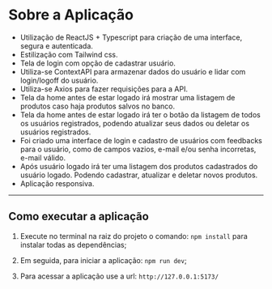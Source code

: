 # Sobre a Aplicação

- Utilização de ReactJS + Typescript para criação de uma interface, segura e autenticada.
- Estilização com Tailwind css.
- Tela de login com opção de cadastrar usuário.
- Utiliza-se ContextAPI para armazenar dados do usuário e lidar com login/logoff do usuário.
- Utiliza-se Axios para fazer requisições para a API.
- Tela da home antes de estar logado irá mostrar uma listagem de produtos caso haja produtos salvos no banco.
- Tela da home antes de estar logado irá ter o botão da listagem de todos os usuários registrados, podendo
atualizar seus dados ou deletar os usuários registrados.
- Foi criado uma interface de login e cadastro de usuários com feedbacks para o usuário, como de campos vazios, e-mail e/ou senha incorretas, e-mail válido.
- Após usuário logado irá ter uma listagem dos produtos cadastrados do usuário logado. Podendo cadastrar, atualizar e deletar novos produtos. 
- Aplicação responsiva.

________________________

## Como executar a aplicação

1.  Execute no terminal na raiz do projeto o comando: `npm install` para instalar todas as dependências;

2.  Em seguida, para iniciar a aplicação: `npm run dev`;

3. Para acessar a aplicação use a url: `http://127.0.0.1:5173/`


